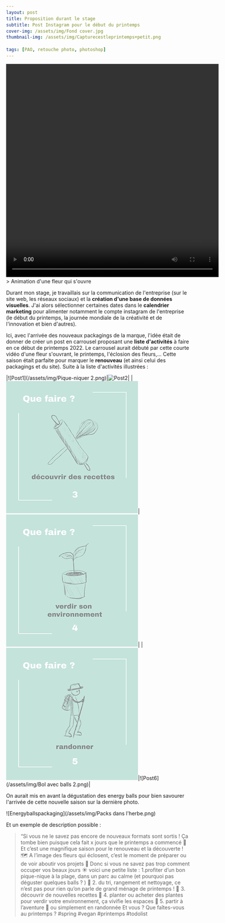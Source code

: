 ```yaml
---
layout: post
title: Proposition durant le stage
subtitle: Post Instagram pour le début du printemps
cover-img: /assets/img/Fond cover.jpg
thumbnail-img: /assets/img/Capturecestleprintemps+petit.png

tags: [PAO, retouche photo, photoshop]
---
```


<html>
<video width="580" height="580" controls>
  <source src="/assets/img/C'est le printemps1.mp4" type="video/mp4">
</video>
</html>
> Animation d'une fleur qui s'ouvre 

Durant mon stage, je travaillais sur la communication de l'entreprise (sur le site web, les réseaux sociaux) et la **création d'une base de données visuelles**.
J'ai alors sélectionner certaines dates dans le **calendrier marketing** pour alimenter notamment le compte instagram de l'entreprise (le début du printemps, la journée mondiale de la créativité et de l'innovation et bien d'autres). 

Ici, avec l'arrivée des nouveaux packagings de la marque, l'idée était de donner de créer un post en carrousel proposant une **liste d'activités** 
à faire en ce début de printemps 2022. Le carrousel aurait débuté par cette courte vidéo d'une fleur s'ouvrant, le printemps, l'éclosion des fleurs,... 
Cette saison était parfaite pour marquer le **renouveau** (et ainsi celui des packagings et du site). Suite à la liste d'activités illustrées :

|![Post1](/assets/img/Pique-niquer 2.png)|![Post2](/assets/img/Ménage.png)| 
|![Post3](/assets/img/Cuisine.png)|![Post4](/assets/img/Plantes.png)|
|![Post5](/assets/img/Randonner.png)|![Post6](/assets/img/Bol avec balls 2.png)|

On aurait mis en avant la dégustation des energy balls pour bien savourer l'arrivée de cette nouvelle saison sur la dernière photo.

![Energyballspackaging](/assets/img/Packs dans l'herbe.png)

Et un exemple de description possible : 
>“Si vous ne le savez pas encore de nouveaux formats sont sortis !
>Ça tombe bien puisque cela fait x jours que le printemps a commencé 🌼
>Et c’est une magnifique saison pour le renouveau et la découverte ! 🗺
>A l’image des fleurs qui éclosent, c’est le moment de préparer ou de voir aboutir vos projets 🚀
>Donc si vous ne savez pas trop comment occuper vos beaux jours ☀️ voici une petite liste :
>1.profiter d’un bon pique-nique à la plage, dans un parc au calme (et pourquoi pas déguster quelques balls ? ) 🧺
>2. du tri, rangement et nettoyage, ce n’est pas pour rien qu’on parle de grand ménage de printemps ! 🧹
>3. découvrir de nouvelles recettes 🥣
>4. planter ou acheter des plantes pour verdir votre environnement, ça vivifie les espaces 🌱
>5. partir à l’aventure 🤠 ou simplement en randonnée
>Et vous ? Que faîtes-vous au printemps ?
>#spring #vegan #printemps #todolist
